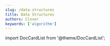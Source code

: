 ```yaml
---
slug: /data-structures
title: Data Structures
authors: Clover
keywords: ['algorithm']
---
```

import DocCardList from '@theme/DocCardList';

<DocCardList />